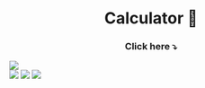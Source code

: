 <h1 align="center">Calculator 🔢</h1>
   
<h3 align="center">Click here ⤵️</h3>   
<a href="https://projects-gustavo.github.io/"><img src="https://cdn.discordapp.com/attachments/876799799255531523/999451172266066051/calculator.png"></a>
<div inline:block>
    <img src="https://img.shields.io/badge/html5-%23E34F26.svg?style=for-the-badge&logo=html5&logoColor=white" />
    <img src="https://img.shields.io/badge/css3-%231572B6.svg?style=for-the-badge&logo=css3&logoColor=white" />
    <img src="https://img.shields.io/badge/javascript-%23323330.svg?style=for-the-badge&logo=javascript&logoColor=%23F7DF1E" />
</div>

